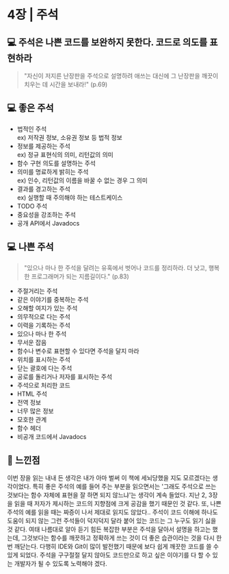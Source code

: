 # 4장 | 주석

## 💻 주석은 나쁜 코드를 보완하지 못한다. 코드로 의도를 표현하라

> "자신이 저지른 난장판을 주석으로 설명하려 애쓰는 대신에 그 난장판을 깨끗이 치우는 데 시간을 보내라!" (p.69)

## 💻 좋은 주석

* 법적인 주석<br>
ex) 저작권 정보, 소유권 정보 등 법적 정보
* 정보를 제공하는 주석<br>
ex) 정규 표현식의 의미, 리턴값의 의미
* 함수 구현 의도를 설명하는 주석
* 의미를 명료하게 밝히는 주석<br>
ex) 인수, 리턴값의 이름을 바꿀 수 없는 경우 그 의미
* 결과를 경고하는 주석<br>
ex) 실행할 때 주의해야 하는 테스트케이스
* TODO 주석
* 중요성을 강조하는 주석
* 공개 API에서 Javadocs

## 💻 나쁜 주석

> "있으나 마나 한 주석을 달려는 유혹에서 벗어나 코드를 정리하라. 더 낫고, 행복한 프로그래머가 되는 지름길이다." (p.83)

* 주절거리는 주석
* 같은 이야기를 중복하는 주석
* 오해할 여지가 있는 주석
* 의무적으로 다는 주석
* 이력을 기록하는 주석
* 있으나 마나 한 주석
* 무서운 잡음
* 함수나 변수로 표현할 수 있다면 주석을 달지 마라
* 위치를 표시하는 주석
* 닫는 괄호에 다는 주석
* 공로를 돌리거나 저자를 표시하는 주석
* 주석으로 처리한 코드
* HTML 주석
* 전역 정보
* 너무 많은 정보
* 모호한 관계
* 함수 헤더
* 비공개 코드에서 Javadocs

## 📝 느낀점

이번 장을 읽는 내내 든 생각은 내가 아마 벌써 이 책에 세뇌당했을 지도 모르겠다는 생각이었다. 특히 좋은 주석의 예를 들어 주는 부분을 읽으면서는 '그래도 주석으로 쓰는 것보다는 함수 자체에 표현을 잘 하면 되지 않느냐'는 생각이 계속 들었다. 지난 2, 3장을 읽을 때 저자가 제시하는 코드의 지향점에 크게 공감을 했기 때문인 것 같다. 또, 나쁜 주석의 예를 읽을 때는 짜증이 나서 제대로 읽지도 않았다.. 주석이 코드 이해에 하나도 도움이 되지 않는 그런 주석들이 덕지덕지 달라 붙어 있는 코드는 그 누구도 읽기 싫을 것 같다.
여태 나름대로 알아 듣기 힘든 복잡한 부분은 주석을 달아서 설명을 하고는 했는데, 그것보다는 함수를 깨끗하고 정확하게 쓰는 것이 더 좋은 습관이라는 것을 다시 한 번 깨닫는다. 다행히 IDE와 Git이 많이 발전했기 때문에 보다 쉽게 깨끗한 코드를 쓸 수 있게 되었다. 주석을 구구절절 달지 않아도 코드만으로 하고 싶은 이야기를 다 할 수 있는 개발자가 될 수 있도록 노력해야 겠다.
